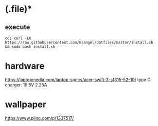 # (\.file)*

## execute

`cd; curl -LO https://raw.githubusercontent.com/msangel/dotfiles/master/install.sh && sudo bash install.sh`


# hardware
https://laptopmedia.com/laptop-specs/acer-swift-3-sf315-52-10/
type C charger: 19.5V 2.25A

# wallpaper
https://www.pling.com/p/1337517/
